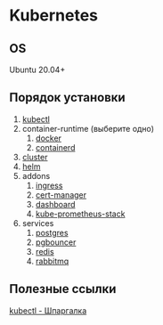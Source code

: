 # Kubernetes

## OS

Ubuntu 20.04+

## Порядок установки

1. [kubectl](01-kubectl/install.md)
2. container-runtime (выберите одно)
   1. [docker](02-container-runtime/docker/install.md)
   2. [containerd](02-container-runtime/containerd/install.md)
3. [cluster](03-cluster/install.md)
4. [helm](04-helm/install.md)
5. addons
   1. [ingress](05-addons/ingress/install.md)
   2. [cert-manager](05-addons/cert-manager/install.md)
   3. [dashboard](05-addons/dashboard/install.md)
   4. [kube-prometheus-stack](05-addons/kube-prometheus-stack/install.md)
6. services
   1. [postgres](06-services/postgresql/install.md)
   2. [pgbouncer](06-services/pgbouncer/install.md)
   3. [redis](06-services/redis/install.md)
   4. [rabbitmq](06-services/rabbitmq/install.md)

## Полезные ссылки

[kubectl - Шпаргалка](https://kubernetes.io/ru/docs/reference/kubectl/cheatsheet/)
